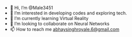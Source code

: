 - 👋 Hi, I’m @Male3451
- 👀 I’m interested in developing codes and exploring tech.
- 🌱 I’m currently learning Virtual Reality
- 💞️ I’m looking to collaborate on Neural Networks
- 📫 How to reach me abhaysinghroyale.6@gmail.com

<!---
Male3451/Male3451 is a ✨ special ✨ repository because its `README.md` (this file) appears on your GitHub profile.
You can click the Preview link to take a look at your changes.
--->
